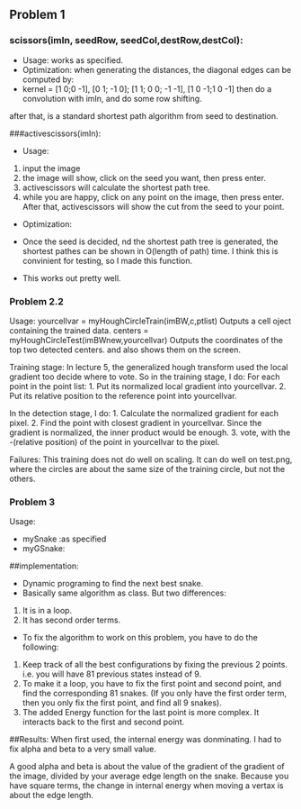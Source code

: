 ## Problem 1

### scissors(imIn, seedRow, seedCol,destRow,destCol):
- Usage: works as specified.
- Optimization: when generating the distances, the diagonal edges can be computed by:
- kernel = [1 0;0 -1], [0 1; -1 0]; [1 1; 0 0; -1 -1], [1 0 -1;1 0 -1] then do a convolution with imIn, and do some row shifting.

after that, is a standard shortest path algorithm from seed to destination.

###activescissors(imIn):
- Usage: 
 1. input the image
 2. the image will show, click on the seed you want, then press enter.
 3. activescissors will calculate the shortest path tree.
 4. while you are happy, click on any point on the image, then press enter. After that, activescissors will show the cut from the seed to your point.
- Optimization:
- Once the seed is decided, nd the shortest path tree is generated, the shortest pathes can be shown in O(length of path) time. I think this is convinient for testing, so I made this function.

- This works out pretty well.

### Problem 2.2
Usage: 
yourcellvar = myHoughCircleTrain(imBW,c,ptlist) Outputs a cell oject containing the trained data.
centers = myHoughCircleTest(imBWnew,yourcellvar) Outputs the coordinates of the top two detected centers. and also shows them on the screen.

Training stage:
In lecture 5, the generalized hough transform used the local gradient too decide where to vote. So in the training stage, I do:
For each point in the point list:
	1. Put its normalized local gradient into yourcellvar.
	2. Put its relative position to the reference point into yourcellvar.

In the detection stage, I do:
	1. Calculate the normalized gradient for each pixel.
	2. Find the point with closest gradient in yourcellvar. Since the gradient is normalized, the inner product would be enough.
	3. vote, with the -(relative position) of the point in yourcellvar to the pixel.

Failures:
This training does not do well on scaling. It can do well on test.png, where the circles are about the same size of the training circle, but not the others.

### Problem 3

Usage: 
- mySnake :as specified
- myGSnake: 


##implementation:
- Dynamic programing to find the next best snake.
- Basically same algorithm as class. But two differences:
1. It is in a loop.
2. It has second order terms.
- To fix the algorithm to work on this problem, you have to do the following:
1. Keep track of all the best configurations by fixing the previous 2 points. i.e. you will have 81 previous states instead of 9.
2. To make it a loop, you have to fix the first point and second point, and find the corresponding 81 snakes. (If you only have the first order term, then you only fix the first point, and find all 9 snakes).
3. The added Energy function for the last point is more complex. It interacts back to the first and second point.

##Results:
When first used, the internal energy was donminating. I had to fix alpha and beta to a very small value.

A good alpha and beta is about the value of the gradient of the gradient of the image, divided by your average edge length on the snake. Because you have square terms, the change in internal energy when moving a vertax is about the edge length.

